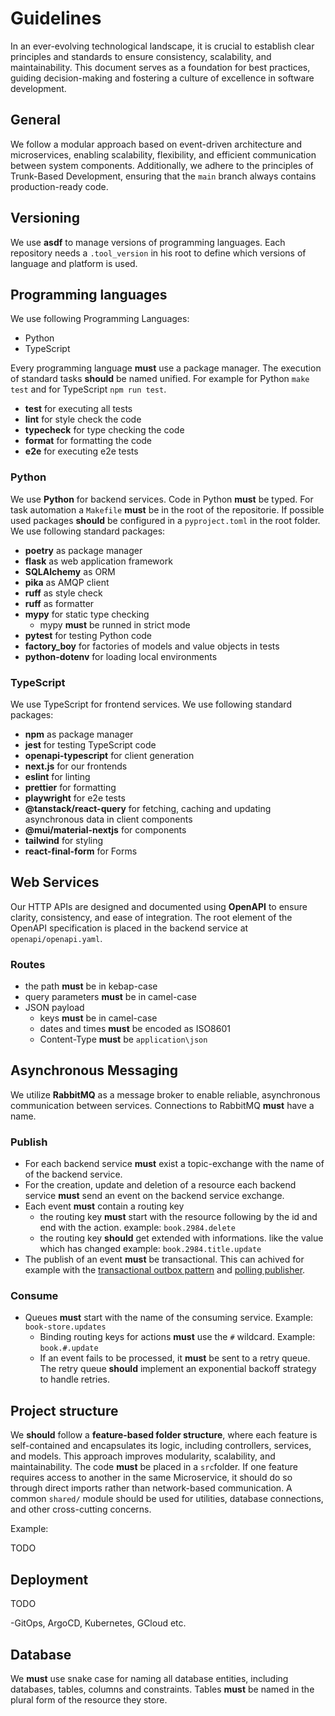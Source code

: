 # Guidelines

In an ever-evolving technological landscape, it is crucial to establish clear principles and standards to ensure consistency, scalability, and maintainability. This document serves as a foundation for best practices, guiding decision-making and fostering a culture of excellence in software development.

## General

We follow a modular approach based on event-driven architecture and microservices, enabling scalability, flexibility, and efficient communication between system components. Additionally, we adhere to the principles of Trunk-Based Development, ensuring that the `main` branch always contains production-ready code.

## Versioning

We use **asdf** to manage versions of programming languages. Each repository needs a `.tool_version` in his root to define which versions of language and platform is used.

## Programming languages

We use following Programming Languages:

- Python
- TypeScript

Every programming language **must** use a package manager. The execution of standard tasks **should** be named unified. For example for Python `make test` and for TypeScript `npm run test`.

- **test** for executing all tests
- **lint** for style check the code
- **typecheck** for type checking the code
- **format** for formatting the code
- **e2e** for executing e2e tests

### Python

We use **Python** for backend services. Code in Python **must** be typed. For task automation a `Makefile` **must** be in the root of the repositorie. If possible used packages **should** be configured in a `pyproject.toml` in the root folder. We use following standard packages:

- **poetry** as package manager
- **flask** as web application framework
- **SQLAlchemy** as ORM
- **pika** as AMQP client
- **ruff** as style check
- **ruff** as formatter
- **mypy** for static type checking
  - mypy **must** be runned in strict mode
- **pytest** for testing Python code
- **factory_boy** for factories of models and value objects in tests
- **python-dotenv** for loading local environments


### TypeScript

We use TypeScript for frontend services. We use following standard packages:

- **npm** as package manager
- **jest** for testing TypeScript code
- **openapi-typescript** for client generation
- **next.js** for our frontends
- **eslint** for linting
- **prettier** for formatting
- **playwright** for e2e tests
- **@tanstack/react-query** for fetching, caching and updating asynchronous data in client components
- **@mui/material-nextjs** for components
- **tailwind** for styling
- **react-final-form** for Forms


## Web Services

Our HTTP APIs are designed and documented using **OpenAPI** to ensure clarity, consistency, and ease of integration. The root element of the OpenAPI specification is placed in the backend service at `openapi/openapi.yaml`.

### Routes

- the path **must** be in kebap-case
- query parameters **must** be in camel-case
- JSON payload
  - keys **must** be in camel-case
  - dates and times **must** be encoded as ISO8601
  - Content-Type **must** be `application\json`

## Asynchronous Messaging

We utilize **RabbitMQ** as a message broker to enable reliable, asynchronous communication between services. Connections to RabbitMQ **must** have a name.

### Publish

- For each backend service **must** exist a topic-exchange with the name of of the backend service.
- For the creation, update and deletion of a resource each backend service **must** send an event on the backend service exchange.
- Each event **must** contain a routing key
  - the routing key **must** start with the resource following by the id and end with the action.
  example: `book.2984.delete`
  - the routing key **should** get extended with informations. like the value which has changed
  example: `book.2984.title.update`
- The publish of an event **must** be transactional. This can achived for example with the [transactional outbox pattern](https://microservices.io/patterns/data/transactional-outbox.html) and [polling publisher](https://microservices.io/patterns/data/polling-publisher.html).

### Consume

- Queues **must** start with the name of the consuming service. Example: `book-store.updates`
  - Binding routing keys for actions **must** use the `#` wildcard. Example: `book.#.update`
  - If an event fails to be processed, it **must** be sent to a retry queue. The retry queue **should** implement an exponential backoff strategy to handle retries.

## Project structure

We **should** follow a **feature-based folder structure**, where each feature is self-contained and encapsulates its logic, including controllers, services, and models. This approach improves modularity, scalability, and maintainability. The code **must** be placed in a `src`folder. If one feature requires access to another in the same Microservice, it should do so through direct imports rather than network-based communication. A common `shared/` module should be used for utilities, database connections, and other cross-cutting concerns. 

Example:

TODO

## Deployment

TODO

-GitOps, ArgoCD, Kubernetes, GCloud etc.


## Database

We **must** use snake case for naming all database entities, including databases, tables, columns and constraints. Tables **must** be named in the plural form of the resource they store.
